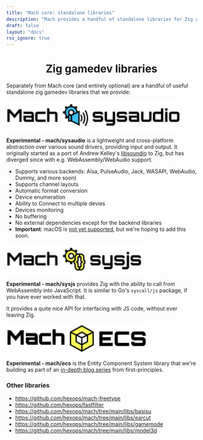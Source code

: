 ```yaml
---
title: "Mach core: standalone libraries"
description: "Mach provides a handful of standalone libraries for Zig game development-including ones for WebGPU, Entity Component Systems, interacting with JavaScript via WebAssembly, audio input/output, and much more."
draft: false
layout: "docs"
rss_ignore: true
---
```


<style>
h2 {
    visibility: hidden;
    height: 0;
    margin: 0;
    padding: 0;
}
</style>

<h1 style="text-align: center;">Zig gamedev libraries</h1>

Separately from Mach core (and entirely optional) are a handful of useful standalone zig gamedev libraries that we provide:

## sysaudio

<a href="https://github.com/hexops/mach/tree/main/libs/sysaudio" style="margin: auto; margin-top: 2rem;">
    <picture>
        <source media="(prefers-color-scheme: dark)" srcset="/assets/media/sysaudio/logo_dark.svg">
        <img alt="mach/sysaudio" src="/assets/media/sysaudio/logo_light.svg" style="height: 5rem;">
    </picture>
</a>

**Experimental - mach/sysaudio** is a lightweight and cross-platform abstraction over various sound drivers, providing input and output. It originally started as a port of Andrew Kelley's [libsoundio](http://libsound.io/) to Zig, but has diverged since with e.g. WebAssembly/WebAudio support.

* Supports various backends: Alsa, PulseAudio, Jack, WASAPI, WebAudio, Dummy, and more soon)
* Supports channel layouts
* Automatic format conversion
* Device enumeration
* Ability to Connect to multiple devies
* Devices monitoring
* No buffering
* No external dependencies except for the backend libraries
* **Important**: macOS is [not yet supported](https://github.com/hexops/mach/issues/650), but we're hoping to add this soon.

## sysjs

<a href="https://github.com/hexops/mach/tree/main/libs/sysjs" style="margin: auto; margin-top: 2rem;">
    <picture>
        <source media="(prefers-color-scheme: dark)" srcset="/assets/media/sysjs/logo_dark.svg">
        <img alt="mach/sysjs" src="/assets/media/sysjs/logo_light.svg" style="height: 5rem;">
    </picture>
</a>

**Experimental - mach/sysjs** provides Zig with the ability to call from WebAssembly into JavaScript. It is similar to Go's `syscall/js` package, if you have ever worked with that.

It provides a quite nice API for interfacing with JS code, without ever leaving Zig.

## ecs

<a href="https://github.com/hexops/mach/tree/main/libs/ecs" style="margin: auto; margin-top: 2rem;">
    <picture>
        <source media="(prefers-color-scheme: dark)" srcset="/assets/media/ecs/logo_dark.svg">
        <img alt="mach/ecs" src="/assets/media/ecs/logo_light.svg" style="height: 5rem;">
    </picture>
</a>

**Experimental - mach/ecs** is the Entity Component System library that we're building as part of an [in-depth blog series](https://devlog.hexops.com/categories/build-an-ecs/) from first-principles.

### Other libraries

* https://github.com/hexops/mach-freetype
* https://github.com/hexops/fastfilter
* https://github.com/hexops/mach/tree/main/libs/basisu
* https://github.com/hexops/mach/tree/main/libs/earcut
* https://github.com/hexops/mach/tree/main/libs/gamemode
* https://github.com/hexops/mach/tree/main/libs/model3d
